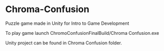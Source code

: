 # Chroma-Confusion
Puzzle game made in Unity for Intro to Game Development

To play game launch ChromoConfusionFinalBuild/Chroma Confusion.exe

Unity project can be found in Chroma Confusion folder.
